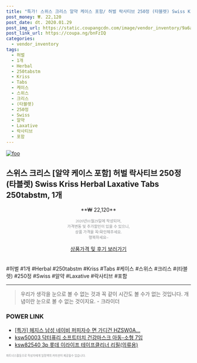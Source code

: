 ```yaml
--- 
title: "특가! 스위스 크리스 알약 케이스 포함/ 허벌 락사티브 250정 (타블렛) Swiss Kriss Herbal Laxative Tabs..." 
post_money: ₩. 22,120 
post_date: dt. 2020.01.29 
post_img_url: https://static.coupangcdn.com/image/vendor_inventory/9a6a/464e32b9ba5d5a3bdf0de329a20d8f4b2f8714728b76a056a0b7c165a11e.jpg 
post_link_url: https://coupa.ng/bnFzIQ 
categories: 
  - vendor_inventory 
tags: 
  - 허벌 
  - 1개 
  - Herbal 
  - 250tabstm 
  - Kriss 
  - Tabs 
  - 케이스 
  - 스위스 
  - 크리스 
  - (타블렛) 
  - 250정 
  - Swiss 
  - 알약 
  - Laxative 
  - 락사티브 
  - 포함 
--- 
```

[![foo](https://static.coupangcdn.com/image/vendor_inventory/9a6a/464e32b9ba5d5a3bdf0de329a20d8f4b2f8714728b76a056a0b7c165a11e.jpg)](https://coupa.ng/bnFzIQ) 

## 스위스 크리스 [알약 케이스 포함] 허벌 락사티브 250정 (타블렛) Swiss Kriss Herbal Laxative Tabs 250tabstm, 1개 
<p style="text-align: center;">**₩ 22,120**</p> 
<p style="text-align: center;"><span style="color: #898c8f; font-family: Georgia,Times,serif; font-size: 0.75em;">2020년01월29일에 작성되어, <br>가격변동 및 추가할인이 있을 수 있으니,<br> 상품 가격을 꼭!확인해주세요.<br>행복하세요~</span> 
</p>	 
<div markdown="0" style="text-align: center;"><a href="https://coupa.ng/bnFzIQ" class="btn btn--success">상품가격 및 후기 보러가기</a></div> 
<br><br> 
  #허벌 #1개 #Herbal #250tabstm #Kriss #Tabs #케이스 #스위스 #크리스 #(타블렛) #250정 #Swiss #알약 #Laxative #락사티브 #포함 
<hr> 

> 우리가 생각을 눈으로 볼 수 없는 것과 꼭 같이 시간도 볼 수가 없는 것입니다. 개념이란 눈으로 볼 수 없는 것이지요. - 크라이더 


### POWER LINK

* <a href="https://blog.naver.com/santokki14/221789011238" target="_blank">[특가] 헤지스 남성 네이비 퍼피자수 면 가디건 HZSW0A...</a>
* <a href="https://blog.naver.com/fasyy4321/221788902285" target="_blank">ksw50003 닥터퓨리 소프트터치 건강마스크 아동-소형 7입</a>
* <a href="https://blog.naver.com/sakai111/221785558565" target="_blank">ksw82540 3p 롯데 이라이프 테이프클리너 리필(의류용)</a>

<span style="color: #898c8f; font-family: Georgia,Times,serif; font-size: 0.55em;">파트너스활동으로 작성자에게 일정액의 커미션이 제공될수 있습니다.</span> 
